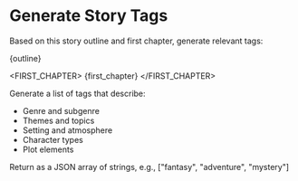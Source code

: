 # Generate Story Tags

Based on this story outline and first chapter, generate relevant tags:

<OUTLINE>
{outline}
</OUTLINE>

<FIRST_CHAPTER>
{first_chapter}
</FIRST_CHAPTER>

Generate a list of tags that describe:
- Genre and subgenre
- Themes and topics
- Setting and atmosphere
- Character types
- Plot elements

Return as a JSON array of strings, e.g., ["fantasy", "adventure", "mystery"] 
